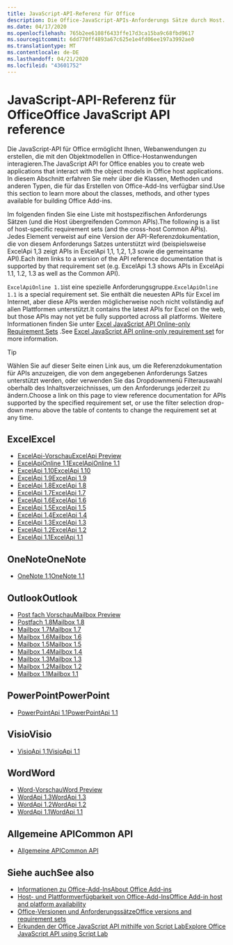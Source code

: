 ```yaml
---
title: JavaScript-API-Referenz für Office
description: Die Office-JavaScript-APIs-Anforderungs Sätze durch Host.
ms.date: 04/17/2020
ms.openlocfilehash: 765b2ee6108f6433ffe17d3ca15ba9c68fbd9617
ms.sourcegitcommit: 6dd770ff4893a67c625e1e4fd06ee197a3992ae0
ms.translationtype: MT
ms.contentlocale: de-DE
ms.lasthandoff: 04/21/2020
ms.locfileid: "43601752"
---
```

# <a name="office-javascript-api-reference"></a><span data-ttu-id="fda82-103">JavaScript-API-Referenz für Office</span><span class="sxs-lookup"><span data-stu-id="fda82-103">Office JavaScript API reference</span></span>

<span data-ttu-id="fda82-104">Die JavaScript-API für Office ermöglicht Ihnen, Webanwendungen zu erstellen, die mit den Objektmodellen in Office-Hostanwendungen interagieren.</span><span class="sxs-lookup"><span data-stu-id="fda82-104">The JavaScript API for Office enables you to create web applications that interact with the object models in Office host applications.</span></span> <span data-ttu-id="fda82-105">In diesem Abschnitt erfahren Sie mehr über die Klassen, Methoden und anderen Typen, die für das Erstellen von Office-Add-Ins verfügbar sind.</span><span class="sxs-lookup"><span data-stu-id="fda82-105">Use this section to learn more about the classes, methods, and other types available for building Office Add-ins.</span></span>

<span data-ttu-id="fda82-106">Im folgenden finden Sie eine Liste mit hostspezifischen Anforderungs Sätzen (und die Host übergreifenden Common APIs).</span><span class="sxs-lookup"><span data-stu-id="fda82-106">The following is a list of host-specific requirement sets (and the cross-host Common APIs).</span></span> <span data-ttu-id="fda82-107">Jedes Element verweist auf eine Version der API-Referenzdokumentation, die von diesem Anforderungs Satzes unterstützt wird (beispielsweise ExcelApi 1,3 zeigt APIs in ExcelApi 1,1, 1,2, 1,3 sowie die gemeinsame API).</span><span class="sxs-lookup"><span data-stu-id="fda82-107">Each item links to a version of the API reference documentation that is supported by that requirement set (e.g. ExcelApi 1.3 shows APIs in ExcelApi 1.1, 1.2, 1.3 as well as the Common API).</span></span>

<span data-ttu-id="fda82-108">`ExcelApiOnline 1.1`ist eine spezielle Anforderungsgruppe.</span><span class="sxs-lookup"><span data-stu-id="fda82-108">`ExcelApiOnline 1.1` is a special requirement set.</span></span> <span data-ttu-id="fda82-109">Sie enthält die neuesten APIs für Excel im Internet, aber diese APIs werden möglicherweise noch nicht vollständig auf allen Plattformen unterstützt.</span><span class="sxs-lookup"><span data-stu-id="fda82-109">It contains the latest APIs for Excel on the web, but those APIs may not yet be fully supported across all platforms.</span></span> <span data-ttu-id="fda82-110">Weitere Informationen finden Sie unter [Excel JavaScript API Online-only Requirement Sets](/office/dev/add-ins/reference/requirement-sets/excel-api-online-requirement-set) .</span><span class="sxs-lookup"><span data-stu-id="fda82-110">See [Excel JavaScript API online-only requirement set](/office/dev/add-ins/reference/requirement-sets/excel-api-online-requirement-set) for more information.</span></span>

> [!TIP]
> <span data-ttu-id="fda82-111">Wählen Sie auf dieser Seite einen Link aus, um die Referenzdokumentation für APIs anzuzeigen, die von dem angegebenen Anforderungs Satzes unterstützt werden, oder verwenden Sie das Dropdownmenü Filterauswahl oberhalb des Inhaltsverzeichnisses, um den Anforderungs jederzeit zu ändern.</span><span class="sxs-lookup"><span data-stu-id="fda82-111">Choose a link on this page to view reference documentation for APIs supported by the specified requirement set, or use the filter selection drop-down menu above the table of contents to change the requirement set at any time.</span></span>

## <a name="excel"></a><span data-ttu-id="fda82-112">Excel</span><span class="sxs-lookup"><span data-stu-id="fda82-112">Excel</span></span>

- [<span data-ttu-id="fda82-113">ExcelApi-Vorschau</span><span class="sxs-lookup"><span data-stu-id="fda82-113">ExcelApi Preview</span></span>](/javascript/api/excel?view=excel-js-preview)
- [<span data-ttu-id="fda82-114">ExcelApiOnline 1,1</span><span class="sxs-lookup"><span data-stu-id="fda82-114">ExcelApiOnline 1.1</span></span>](/javascript/api/excel?view=excel-js-online)
- [<span data-ttu-id="fda82-115">ExcelApi 1.10</span><span class="sxs-lookup"><span data-stu-id="fda82-115">ExcelApi 1.10</span></span>](/javascript/api/excel?view=excel-js-1.10)
- [<span data-ttu-id="fda82-116">ExcelApi 1.9</span><span class="sxs-lookup"><span data-stu-id="fda82-116">ExcelApi 1.9</span></span>](/javascript/api/excel?view=excel-js-1.9)
- [<span data-ttu-id="fda82-117">ExcelApi 1.8</span><span class="sxs-lookup"><span data-stu-id="fda82-117">ExcelApi 1.8</span></span>](/javascript/api/excel?view=excel-js-1.8)
- [<span data-ttu-id="fda82-118">ExcelApi 1.7</span><span class="sxs-lookup"><span data-stu-id="fda82-118">ExcelApi 1.7</span></span>](/javascript/api/excel?view=excel-js-1.7)
- [<span data-ttu-id="fda82-119">ExcelApi 1.6</span><span class="sxs-lookup"><span data-stu-id="fda82-119">ExcelApi 1.6</span></span>](/javascript/api/excel?view=excel-js-1.6)
- [<span data-ttu-id="fda82-120">ExcelApi 1.5</span><span class="sxs-lookup"><span data-stu-id="fda82-120">ExcelApi 1.5</span></span>](/javascript/api/excel?view=excel-js-1.5)
- [<span data-ttu-id="fda82-121">ExcelApi 1.4</span><span class="sxs-lookup"><span data-stu-id="fda82-121">ExcelApi 1.4</span></span>](/javascript/api/excel?view=excel-js-1.4)
- [<span data-ttu-id="fda82-122">ExcelApi 1.3</span><span class="sxs-lookup"><span data-stu-id="fda82-122">ExcelApi 1.3</span></span>](/javascript/api/excel?view=excel-js-1.3)
- [<span data-ttu-id="fda82-123">ExcelApi 1.2</span><span class="sxs-lookup"><span data-stu-id="fda82-123">ExcelApi 1.2</span></span>](/javascript/api/excel?view=excel-js-1.2)
- [<span data-ttu-id="fda82-124">ExcelApi 1.1</span><span class="sxs-lookup"><span data-stu-id="fda82-124">ExcelApi 1.1</span></span>](/javascript/api/excel?view=excel-js-1.1)

## <a name="onenote"></a><span data-ttu-id="fda82-125">OneNote</span><span class="sxs-lookup"><span data-stu-id="fda82-125">OneNote</span></span>

- [<span data-ttu-id="fda82-126">OneNote 1,1</span><span class="sxs-lookup"><span data-stu-id="fda82-126">OneNote 1.1</span></span>](/javascript/api/onenote?view=onenote-js-1.1)

## <a name="outlook"></a><span data-ttu-id="fda82-127">Outlook</span><span class="sxs-lookup"><span data-stu-id="fda82-127">Outlook</span></span>

- [<span data-ttu-id="fda82-128">Post fach Vorschau</span><span class="sxs-lookup"><span data-stu-id="fda82-128">Mailbox Preview</span></span>](/javascript/api/outlook?view=outlook-js-preview)
- [<span data-ttu-id="fda82-129">Postfach 1.8</span><span class="sxs-lookup"><span data-stu-id="fda82-129">Mailbox 1.8</span></span>](/javascript/api/outlook?view=outlook-js-1.8)
- [<span data-ttu-id="fda82-130">Mailbox 1.7</span><span class="sxs-lookup"><span data-stu-id="fda82-130">Mailbox 1.7</span></span>](/javascript/api/outlook?view=outlook-js-1.7)
- [<span data-ttu-id="fda82-131">Mailbox 1.6</span><span class="sxs-lookup"><span data-stu-id="fda82-131">Mailbox 1.6</span></span>](/javascript/api/outlook?view=outlook-js-1.6)
- [<span data-ttu-id="fda82-132">Mailbox 1.5</span><span class="sxs-lookup"><span data-stu-id="fda82-132">Mailbox 1.5</span></span>](/javascript/api/outlook?view=outlook-js-1.5)
- [<span data-ttu-id="fda82-133">Mailbox 1.4</span><span class="sxs-lookup"><span data-stu-id="fda82-133">Mailbox 1.4</span></span>](/javascript/api/outlook?view=outlook-js-1.4)
- [<span data-ttu-id="fda82-134">Mailbox 1.3</span><span class="sxs-lookup"><span data-stu-id="fda82-134">Mailbox 1.3</span></span>](/javascript/api/outlook?view=outlook-js-1.3)
- [<span data-ttu-id="fda82-135">Mailbox 1.2</span><span class="sxs-lookup"><span data-stu-id="fda82-135">Mailbox 1.2</span></span>](/javascript/api/outlook?view=outlook-js-1.2)
- [<span data-ttu-id="fda82-136">Mailbox 1.1</span><span class="sxs-lookup"><span data-stu-id="fda82-136">Mailbox 1.1</span></span>](/javascript/api/outlook?view=outlook-js-1.1)

## <a name="powerpoint"></a><span data-ttu-id="fda82-137">PowerPoint</span><span class="sxs-lookup"><span data-stu-id="fda82-137">PowerPoint</span></span>

- [<span data-ttu-id="fda82-138">PowerPointApi 1.1</span><span class="sxs-lookup"><span data-stu-id="fda82-138">PowerPointApi 1.1</span></span>](/javascript/api/powerpoint?view=powerpoint-js-1.1)

## <a name="visio"></a><span data-ttu-id="fda82-139">Visio</span><span class="sxs-lookup"><span data-stu-id="fda82-139">Visio</span></span>

- [<span data-ttu-id="fda82-140">VisioApi 1,1</span><span class="sxs-lookup"><span data-stu-id="fda82-140">VisioApi 1.1</span></span>](/javascript/api/visio?view=visio-js-1.1)

## <a name="word"></a><span data-ttu-id="fda82-141">Word</span><span class="sxs-lookup"><span data-stu-id="fda82-141">Word</span></span>

- [<span data-ttu-id="fda82-142">Word-Vorschau</span><span class="sxs-lookup"><span data-stu-id="fda82-142">Word Preview</span></span>](/javascript/api/word?view=word-js-preview)
- [<span data-ttu-id="fda82-143">WordApi 1.3</span><span class="sxs-lookup"><span data-stu-id="fda82-143">WordApi 1.3</span></span>](/javascript/api/word?view=word-js-1.3)
- [<span data-ttu-id="fda82-144">WordApi 1.2</span><span class="sxs-lookup"><span data-stu-id="fda82-144">WordApi 1.2</span></span>](/javascript/api/word?view=word-js-1.2)
- [<span data-ttu-id="fda82-145">WordApi 1.1</span><span class="sxs-lookup"><span data-stu-id="fda82-145">WordApi 1.1</span></span>](/javascript/api/word?view=word-js-1.1)

## <a name="common-api"></a><span data-ttu-id="fda82-146">Allgemeine API</span><span class="sxs-lookup"><span data-stu-id="fda82-146">Common API</span></span>

- [<span data-ttu-id="fda82-147">Allgemeine API</span><span class="sxs-lookup"><span data-stu-id="fda82-147">Common API</span></span>](/javascript/api/office?view=common-js)

## <a name="see-also"></a><span data-ttu-id="fda82-148">Siehe auch</span><span class="sxs-lookup"><span data-stu-id="fda82-148">See also</span></span>

- [<span data-ttu-id="fda82-149">Informationen zu Office-Add-Ins</span><span class="sxs-lookup"><span data-stu-id="fda82-149">About Office Add-ins</span></span>](/office/dev/add-ins/overview)
- [<span data-ttu-id="fda82-150">Host- und Plattformverfügbarkeit von Office-Add-Ins</span><span class="sxs-lookup"><span data-stu-id="fda82-150">Office Add-in host and platform availability</span></span>](/office/dev/add-ins/overview/office-add-in-availability)
- [<span data-ttu-id="fda82-151">Office-Versionen und Anforderungssätze</span><span class="sxs-lookup"><span data-stu-id="fda82-151">Office versions and requirement sets</span></span>](/office/dev/add-ins/develop/office-versions-and-requirement-sets)
- [<span data-ttu-id="fda82-152">Erkunden der Office JavaScript API mithilfe von Script Lab</span><span class="sxs-lookup"><span data-stu-id="fda82-152">Explore Office JavaScript API using Script Lab</span></span>](/office/dev/add-ins/overview/explore-with-script-lab)
